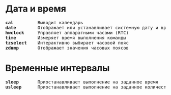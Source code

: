 # Дата и время
<pre>
<b>cal</b>         Выводит календарь
<b>date</b>        Отображает или устанавливает системную дату и время
<b>hwclock</b>     Управляет аппаратными часами (RTC)
<b>time</b>        Измеряет время выполнения команды
<b>tzselect</b>    Интерактивно выбирает часовой пояс
<b>zdump</b>       Отображает значения часовых поясов
</pre>

# Временные интервалы
<pre>
<b>sleep</b>       Приостанавливает выполнение на заданное время
<b>usleep</b>      Приостанавливает выполнение на заданное количество микросекунд
</pre>
